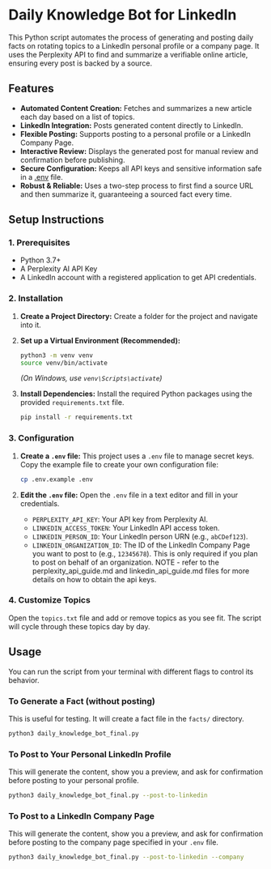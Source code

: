 # Daily Knowledge Bot for LinkedIn

This Python script automates the process of generating and posting daily facts on rotating topics to a LinkedIn personal profile or a company page. It uses the Perplexity API to find and summarize a verifiable online article, ensuring every post is backed by a source.

## Features

- **Automated Content Creation:** Fetches and summarizes a new article each day based on a list of topics.
- **LinkedIn Integration:** Posts generated content directly to LinkedIn.
- **Flexible Posting:** Supports posting to a personal profile or a LinkedIn Company Page.
- **Interactive Review:** Displays the generated post for manual review and confirmation before publishing.
- **Secure Configuration:** Keeps all API keys and sensitive information safe in a [.env](cci:7://file:///Users/ramkumar.devanathan/Downloads/api-cookbook-main/docs/examples/daily-knowledge-bot/.env:0:0-0:0) file.
- **Robust & Reliable:** Uses a two-step process to first find a source URL and then summarize it, guaranteeing a sourced fact every time.

## Setup Instructions

### 1. Prerequisites

- Python 3.7+
- A Perplexity AI API Key
- A LinkedIn account with a registered application to get API credentials.

### 2. Installation

1.  **Create a Project Directory:**
    Create a folder for the project and navigate into it.

2.  **Set up a Virtual Environment (Recommended):**
    ```bash
    python3 -m venv venv
    source venv/bin/activate
    ```
    *(On Windows, use `venv\Scripts\activate`)*

3.  **Install Dependencies:**
    Install the required Python packages using the provided `requirements.txt` file.
    ```bash
    pip install -r requirements.txt
    ```

### 3. Configuration

1.  **Create a `.env` file:**
    This project uses a `.env` file to manage secret keys. Copy the example file to create your own configuration file:
    ```bash
    cp .env.example .env
    ```

2.  **Edit the `.env` file:**
    Open the `.env` file in a text editor and fill in your credentials.
    - `PERPLEXITY_API_KEY`: Your API key from Perplexity AI.
    - `LINKEDIN_ACCESS_TOKEN`: Your LinkedIn API access token.
    - `LINKEDIN_PERSON_ID`: Your LinkedIn person URN (e.g., `abCDef123`).
    - `LINKEDIN_ORGANIZATION_ID`: The ID of the LinkedIn Company Page you want to post to (e.g., `12345678`). This is only required if you plan to post on behalf of an organization.
    NOTE - refer to the perplexity_api_guide.md and linkedin_api_guide.md files for more details on how to obtain the api keys.

### 4. Customize Topics

Open the `topics.txt` file and add or remove topics as you see fit. The script will cycle through these topics day by day.

## Usage

You can run the script from your terminal with different flags to control its behavior.

### To Generate a Fact (without posting)

This is useful for testing. It will create a fact file in the `facts/` directory.

```bash
python3 daily_knowledge_bot_final.py
```

### To Post to Your Personal LinkedIn Profile

This will generate the content, show you a preview, and ask for confirmation before posting to your personal profile.

```bash
python3 daily_knowledge_bot_final.py --post-to-linkedin
```

### To Post to a LinkedIn Company Page

This will generate the content, show you a preview, and ask for confirmation before posting to the company page specified in your `.env` file.

```bash
python3 daily_knowledge_bot_final.py --post-to-linkedin --company
```
